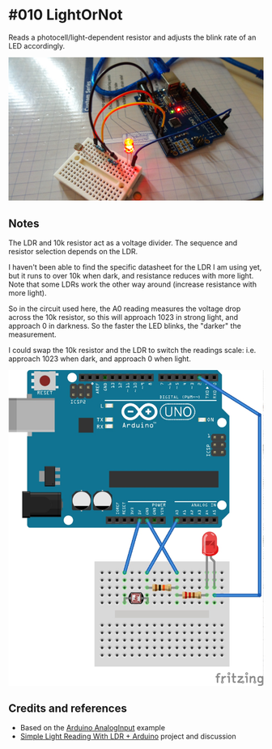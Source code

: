 # #010 LightOrNot

Reads a photocell/light-dependent resistor and adjusts the blink rate of an LED accordingly.

![The Build](./assets/LightOrNot_build.jpg?raw=true)

## Notes

The LDR and 10k resistor act as a voltage divider. The sequence and resistor selection depends on the LDR.

I haven't been able to find the specific datasheet for the LDR I am using yet, but it runs to over 10k when dark,
and resistance reduces with more light. Note that some LDRs work the other way around (increase resistance with more light).

So in the circuit used here, the A0 reading measures the voltage drop across the 10k resistor,
so this will approach 1023 in strong light, and approach 0 in darkness. So the faster the LED blinks, the "darker" the measurement.

I could swap the 10k resistor and the LDR to switch the readings scale: i.e. approach 1023 when dark, and approach 0 when light.

![The Breadboard Schematic](./assets/LightOrNot_bb.jpg?raw=true)

## Credits and references
* Based on the [Arduino AnalogInput](http://www.arduino.cc/en/Tutorial/AnalogInput) example
* [Simple Light Reading With LDR + Arduino](http://bildr.org/2012/11/photoresistor-arduino/) project and discussion



